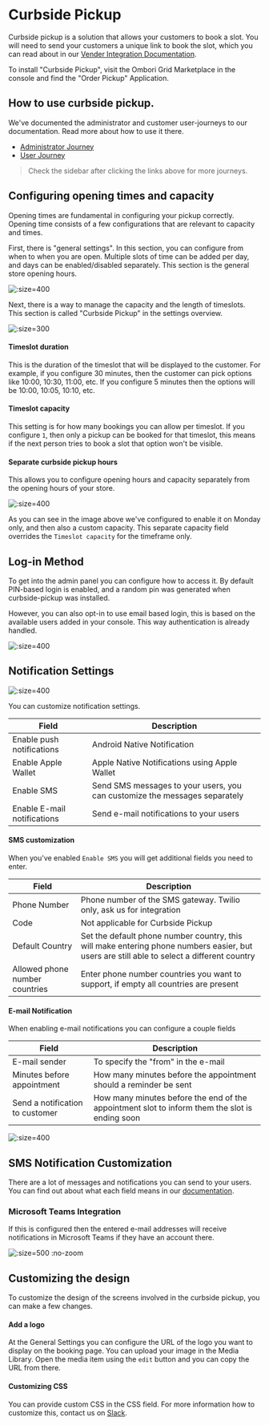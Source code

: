 # Curbside Pickup

Curbside pickup is a solution that allows your customers to book a slot. You will need to send your customers a unique link to book the slot, which you can read about in our [Vender Integration Documentation](https://ombori.atlassian.net/wiki/spaces/OAKB/pages/536346625/Curbside+pickup+Vendor+integration).

To install "Curbside Pickup", visit the Ombori Grid Marketplace in the console and find the "Order Pickup" Application.

## How to use curbside pickup.
We've documented the administrator and customer user-journeys to our documentation. Read more about how to use it there.

- [Administrator Journey](https://ombori.atlassian.net/wiki/spaces/OAKB/pages/214794413/Access+the+Curbside+Pickup+administrator)
- [User Journey](https://ombori.atlassian.net/wiki/spaces/OAKB/pages/214794491/Book+a+pickup+time+slot)

> Check the sidebar after clicking the links above for more journeys.

## Configuring opening times and capacity
Opening times are fundamental in configuring your pickup correctly. Opening time consists of a few configurations that are relevant to capacity and times.

First, there is "general settings". In this section, you can configure from when to when you are open. Multiple slots of time can be added per day, and days can be enabled/disabled separately. This section is the general store opening hours.

![](/assets/opening-hours.png ":size=400")

Next, there is a way to manage the capacity and the length of timeslots. This section is called "Curbside Pickup" in the settings overview.

![](/assets/curbside-timeslots.png ":size=300")

#### Timeslot duration
This is the duration of the timeslot that will be displayed to the customer. For example, if you configure 30 minutes, then the customer can pick options like 10:00, 10:30, 11:00, etc. If you configure 5 minutes then the options will be 10:00, 10:05, 10:10, etc.

#### Timeslot capacity
This setting is for how many bookings you can allow per timeslot. If you configure `1`, then only a pickup can be booked for that timeslot, this means if the next person tries to book a slot that option won't be visible.

#### Separate curbside pickup hours
This allows you to configure opening hours and capacity separately from the opening hours of your store. 

![](/assets/curbside-hours.png ":size=400")

As you can see in the image above we've configured to enable it on Monday only, and then also a custom capacity. This separate capacity field overrides the `Timeslot capacity` for the timeframe only.

## Log-in Method
To get into the admin panel you can configure how to access it. By default PIN-based login is enabled, and a random pin was generated when curbside-pickup was installed. 

However, you can also opt-in to use email based login, this is based on the available users added in your console. This way authentication is already handled.

![](/assets/login-method.png ":size=400")


## Notification Settings
![](/assets/notification-settings.png ":size=400")

You can customize notification settings.

| Field                       | Description                                                                |
| --------------------------- | -------------------------------------------------------------------------- |
| Enable push notifications   | Android Native Notification                                                |
| Enable Apple Wallet         | Apple Native Notifications using Apple Wallet                              |
| Enable SMS                  | Send SMS messages to your users, you can customize the messages separately |
| Enable E-mail notifications | Send e-mail notifications to your users                                    |

#### SMS customization
When you've enabled `Enable SMS` you will get additional fields you need to enter.

| Field                          | Description                                                                                                                                |
| ------------------------------ | ------------------------------------------------------------------------------------------------------------------------------------------ |
| Phone Number                   | Phone number of the SMS gateway. Twilio only, ask us for integration                                                                       |
| Code                           | Not applicable for Curbside Pickup                                                                                                         |
| Default Country                | Set the default phone number country, this will make entering phone numbers easier, but users are still able to select a different country |
| Allowed phone number countries | Enter phone number countries you want to support, if empty all countries are present                                                       |

#### E-mail Notification
When enabling e-mail notifications you can configure a couple fields

| Field                           | Description                                                                                    |
| ------------------------------- | ---------------------------------------------------------------------------------------------- |
| E-mail sender                   | To specify the "from" in the e-mail                                                            |
| Minutes before appointment      | How many minutes before the appointment should a reminder be sent                              |
| Send a notification to customer | How many minutes before the end of the appointment slot to inform them the slot is ending soon |

![](/assets/email-notifications.png ":size=400")

## SMS Notification Customization
There are a lot of messages and notifications you can send to your users. You can find out about what each field means in our [documentation](https://ombori.atlassian.net/wiki/spaces/OAKB/pages/214761693/Curbside+Text+Communication+Customization).

### Microsoft Teams Integration
If this is configured then the entered e-mail addresses will receive notifications in Microsoft Teams if they have an account there.

![](/assets/teams-integration.png ":size=500 :no-zoom")

## Customizing the design
To customize the design of the screens involved in the curbside pickup, you can make a few changes.

#### Add a logo
At the General Settings you can configure the URL of the logo you want to display on the booking page. You can upload your image in the Media Library. Open the media item using the `edit` button and you can copy the URL from there.

#### Customizing CSS
You can provide custom CSS in the CSS field. For more information how to customize this, contact us on [Slack](https://join.slack.com/t/slack-pgo5586/shared_invite/zt-s1ajca83-k8i1f2mqgCMD0vDfpCk4Bg).

